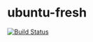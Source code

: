 # ubuntu-fresh

[![Build Status](https://travis-ci.org/LifeAfterNormal/ubuntu-fresh.svg?branch=master)](https://travis-ci.org/LifeAfterNormal/ubuntu-fresh)
